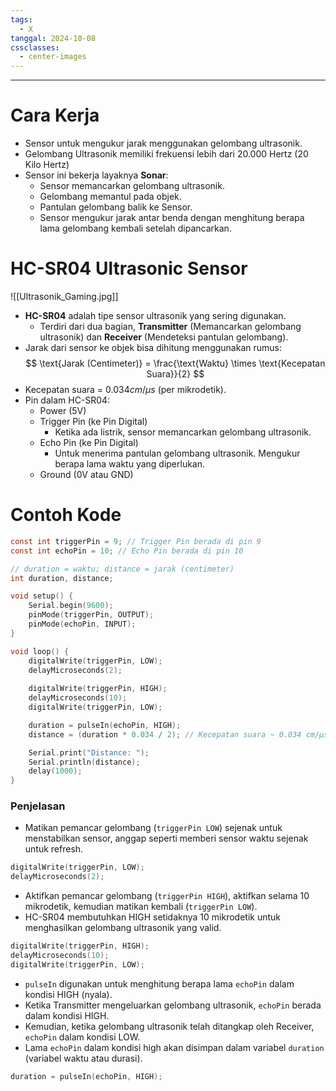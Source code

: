 ```yaml
---
tags:
  - X
tanggal: 2024-10-08
cssclasses:
  - center-images
---
```

___

# Cara Kerja
- Sensor untuk mengukur jarak menggunakan gelombang ultrasonik.
- Gelombang Ultrasonik memiliki frekuensi lebih dari 20.000 Hertz (20 Kilo Hertz)
- Sensor ini bekerja layaknya **Sonar**:
	- Sensor memancarkan gelombang ultrasonik.
	- Gelombang memantul pada objek.
	- Pantulan gelombang balik ke Sensor.
	- Sensor mengukur jarak antar benda dengan menghitung berapa lama gelombang kembali setelah dipancarkan.
# HC-SR04 Ultrasonic Sensor
![[Ultrasonik_Gaming.jpg]]
- **HC-SR04** adalah tipe sensor ultrasonik yang sering digunakan.
	- Terdiri dari dua bagian, **Transmitter** (Memancarkan gelombang ultrasonik) dan **Receiver** (Mendeteksi pantulan gelombang).
- Jarak dari sensor ke objek bisa dihitung menggunakan rumus:
$$
\text{Jarak (Centimeter)} = \frac{\text{Waktu} \times \text{Kecepatan Suara}}{2}
$$
- Kecepatan suara = $0.034cm/µs$ (per mikrodetik).
- Pin dalam HC-SR04:
	- Power (5V)
	- Trigger Pin (ke Pin Digital)
		- Ketika ada listrik, sensor memancarkan gelombang ultrasonik.
	- Echo Pin (ke Pin Digital)
		- Untuk menerima pantulan gelombang ultrasonik. Mengukur berapa lama waktu yang diperlukan.
	- Ground (0V atau GND)
# Contoh Kode
```c
const int triggerPin = 9; // Trigger Pin berada di pin 9
const int echoPin = 10; // Echo Pin berada di pin 10

// duration = waktu; distance = jarak (centimeter)
int duration, distance;

void setup() {
    Serial.begin(9600);
    pinMode(triggerPin, OUTPUT);
    pinMode(echoPin, INPUT);
}

void loop() {
    digitalWrite(triggerPin, LOW);
    delayMicroseconds(2);
	
    digitalWrite(triggerPin, HIGH);
    delayMicroseconds(10);
    digitalWrite(triggerPin, LOW);

    duration = pulseIn(echoPin, HIGH);
    distance = (duration * 0.034 / 2); // Kecepatan suara ~ 0.034 cm/µs

    Serial.print("Distance: ");
    Serial.println(distance);
    delay(1000);
}
```
### Penjelasan
- Matikan pemancar gelombang (`triggerPin LOW`) sejenak untuk menstabilkan sensor, anggap seperti memberi sensor waktu sejenak untuk refresh.
```c
digitalWrite(triggerPin, LOW);
delayMicroseconds(2);
```

- Aktifkan pemancar gelombang (`triggerPin HIGH`), aktifkan selama 10 mikrodetik, kemudian matikan kembali (`triggerPin LOW`).
- HC-SR04 membutuhkan HIGH setidaknya 10 mikrodetik untuk menghasilkan gelombang ultrasonik yang valid.
```c
digitalWrite(triggerPin, HIGH);
delayMicroseconds(10);
digitalWrite(triggerPin, LOW);
```

- `pulseIn` digunakan untuk menghitung berapa lama `echoPin` dalam kondisi HIGH (nyala).
- Ketika Transmitter mengeluarkan gelombang ultrasonik, `echoPin` berada dalam kondisi HIGH.
- Kemudian, ketika gelombang ultrasonik telah ditangkap oleh Receiver, `echoPin` dalam kondisi LOW.
- Lama `echoPin` dalam kondisi high akan disimpan dalam variabel `duration` (variabel waktu atau durasi).
```c
duration = pulseIn(echoPin, HIGH);
```